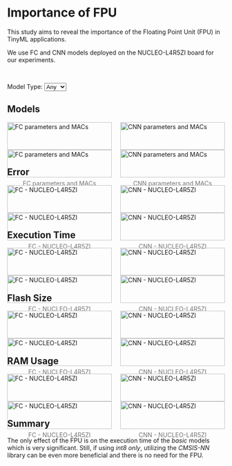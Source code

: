 # Importance of FPU

This study aims to reveal the importance of the Floating Point Unit (FPU) in TinyML applications.

We use FC and CNN models deployed on the NUCLEO-L4R5ZI board for our experiments.

<br/>

Model Type:
<select id="modelTypeSelect">
    <option value="Any">Any</option>
    <option value="FC">FC</option>
    <option value="CNN">CNN</option>
</select>

## Models

<div class="image-container">
<figure markdown="span" class="FC">
    <img src="../../figures/results/FPU/TFLM - FC - STM (FPU)/params_MACs.png#only-light" alt="FC parameters and MACs">
    <img src="../../figures/results/FPU/TFLM - FC - STM (FPU)/dark/params_MACs.png#only-dark" alt="FC parameters and MACs">
    <figcaption>FC parameters and MACs</figcaption>
</figure>

<figure markdown="span" class="CNN">
    <img src="../../figures/results/FPU/TFLM - CNN - STM (FPU)/params_MACs.png#only-light" alt="CNN parameters and MACs">
    <img src="../../figures/results/FPU/TFLM - CNN - STM (FPU)/dark/params_MACs.png#only-dark" alt="CNN parameters and MACs">
    <figcaption>CNN parameters and MACs</figcaption>
</figure>
</div>

## Error

<div class="image-container">
<figure markdown="span" class="FC">
    <img src="../../figures/results/FPU/TFLM - FC - STM (FPU)/error.png#only-light" alt="FC - NUCLEO-L4R5ZI">
    <img src="../../figures/results/FPU/TFLM - FC - STM (FPU)/dark/error.png#only-dark" alt="FC - NUCLEO-L4R5ZI">
    <figcaption>FC - NUCLEO-L4R5ZI</figcaption>
</figure>

<figure markdown="span" class="CNN">
    <img src="../../figures/results/FPU/TFLM - CNN - STM (FPU)/error.png#only-light" alt="CNN - NUCLEO-L4R5ZI">
    <img src="../../figures/results/FPU/TFLM - CNN - STM (FPU)/dark/error.png#only-dark" alt="CNN - NUCLEO-L4R5ZI">
    <figcaption>CNN - NUCLEO-L4R5ZI</figcaption>
</figure>
</div>

## Execution Time

<div class="image-container">
<figure markdown="span" class="FC">
    <img src="../../figures/results/FPU/TFLM - FC - STM (FPU)/exe.png#only-light" alt="FC - NUCLEO-L4R5ZI">
    <img src="../../figures/results/FPU/TFLM - FC - STM (FPU)/dark/exe.png#only-dark" alt="FC - NUCLEO-L4R5ZI">
    <figcaption>FC - NUCLEO-L4R5ZI</figcaption>
</figure>

<figure markdown="span" class="CNN">
    <img src="../../figures/results/FPU/TFLM - CNN - STM (FPU)/exe.png#only-light" alt="CNN - NUCLEO-L4R5ZI">
    <img src="../../figures/results/FPU/TFLM - CNN - STM (FPU)/dark/exe.png#only-dark" alt="CNN - NUCLEO-L4R5ZI">
    <figcaption>CNN - NUCLEO-L4R5ZI</figcaption>
</figure>
</div>

## Flash Size

<div class="image-container">
<figure markdown="span" class="FC">
    <img src="../../figures/results/FPU/TFLM - FC - STM (FPU)/flash.png#only-light" alt="FC - NUCLEO-L4R5ZI">
    <img src="../../figures/results/FPU/TFLM - FC - STM (FPU)/dark/flash.png#only-dark" alt="FC - NUCLEO-L4R5ZI">
    <figcaption>FC - NUCLEO-L4R5ZI</figcaption>
</figure>

<figure markdown="span" class="CNN">
    <img src="../../figures/results/FPU/TFLM - CNN - STM (FPU)/flash.png#only-light" alt="CNN - NUCLEO-L4R5ZI">
    <img src="../../figures/results/FPU/TFLM - CNN - STM (FPU)/dark/flash.png#only-dark" alt="CNN - NUCLEO-L4R5ZI">
    <figcaption>CNN - NUCLEO-L4R5ZI</figcaption>
</figure>
</div>

## RAM Usage

<div class="image-container">
<figure markdown="span" class="FC">
    <img src="../../figures/results/FPU/TFLM - FC - STM (FPU)/ram.png#only-light" alt="FC - NUCLEO-L4R5ZI">
    <img src="../../figures/results/FPU/TFLM - FC - STM (FPU)/dark/ram.png#only-dark" alt="FC - NUCLEO-L4R5ZI">
    <figcaption>FC - NUCLEO-L4R5ZI</figcaption>
</figure>

<figure markdown="span" class="CNN">
    <img src="../../figures/results/FPU/TFLM - CNN - STM (FPU)/ram.png#only-light" alt="CNN - NUCLEO-L4R5ZI">
    <img src="../../figures/results/FPU/TFLM - CNN - STM (FPU)/dark/ram.png#only-dark" alt="CNN - NUCLEO-L4R5ZI">
    <figcaption>CNN - NUCLEO-L4R5ZI</figcaption>
</figure>
</div>

## Summary

The only effect of the FPU is on the execution time of the *basic* models which is very significant. Still, if using *int8 only*, utilizing the *CMSIS-NN* library can be even more beneficial and there is no need for the FPU.


<style>
    .image-container {
        display: flex;
        flex-wrap: wrap;        /* Allow images and captions to wrap onto the next line */
        justify-content: space-between;
    }

    .image-container figure {
        width: 48%;
        margin: 0 0 10px 0;     /* Bottom margin to provide space between rows */
    }

    .image-container img {
        width: 100%;
        display: block;
    }

    .image-container figcaption {
        text-align: center;
        font-size: 14px;
        color: rgb(117, 117, 117);
        margin-top: 5px;
    }

    .image-container figcaption:hover {
        color: rgb(186, 104, 200);
    }
</style>


<script>
    function filterFigures() {
        var selectedModelType = document.getElementById('modelTypeSelect').value;
        var figures = document.querySelectorAll('figure');

        figures.forEach(function(figure) {
            var matchesModelType = selectedModelType === 'Any' || figure.classList.contains(selectedModelType);

            if (matchesModelType) {
                figure.style.display = 'block';
            } else {
                figure.style.display = 'none';
            }
        });
    }

    document.getElementById('modelTypeSelect').addEventListener('change', filterFigures);

    filterFigures();    // Call the function initially to apply any default filtering
</script>
